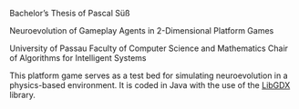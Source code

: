 Bachelor’s Thesis of Pascal Süß

Neuroevolution of Gameplay Agents in 2-Dimensional Platform Games

University of Passau
Faculty of Computer Science and Mathematics
Chair of Algorithms for Intelligent Systems

This platform game serves as a test bed for simulating neuroevolution in a physics-based environment. 
It is coded in Java with the use of the [LibGDX](https://github.com/libgdx/libgdx/) library.
